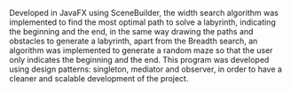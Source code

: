 Developed in JavaFX using SceneBuilder, the width search algorithm was implemented to find the most optimal path to solve a labyrinth, indicating the beginning and the end, in the same way drawing the paths and obstacles to generate a labyrinth, apart from the Breadth search, an algorithm was implemented to generate a random maze so that the user only indicates the beginning and the end.
This program was developed using design patterns: singleton, mediator and observer, in order to have a cleaner and scalable development of the project.
